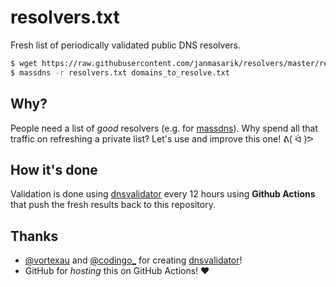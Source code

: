# resolvers.txt
Fresh list of periodically validated public DNS resolvers.
 
```bash
$ wget https://raw.githubusercontent.com/janmasarik/resolvers/master/resolvers.txt
$ massdns -r resolvers.txt domains_to_resolve.txt
```

## Why?
People need a list of *good* resolvers (e.g. for [massdns](https://github.com/blechschmidt/massdns)). Why spend all that traffic on refreshing a private list? Let's use and improve this one! ᕕ( ᐛ )ᕗ

## How it's done 
Validation is done using [dnsvalidator](https://github.com/vortexau/dnsvalidator/) every 12 hours using **Github Actions** that push the fresh results back to this repository. 

## Thanks
- [@vortexau](https://twitter.com/vortexau) and [@codingo_](https://twitter.com/codingo_) for creating [dnsvalidator](https://github.com/vortexau/dnsvalidator)!
- GitHub for *hosting* this on GitHub Actions! :heart:

